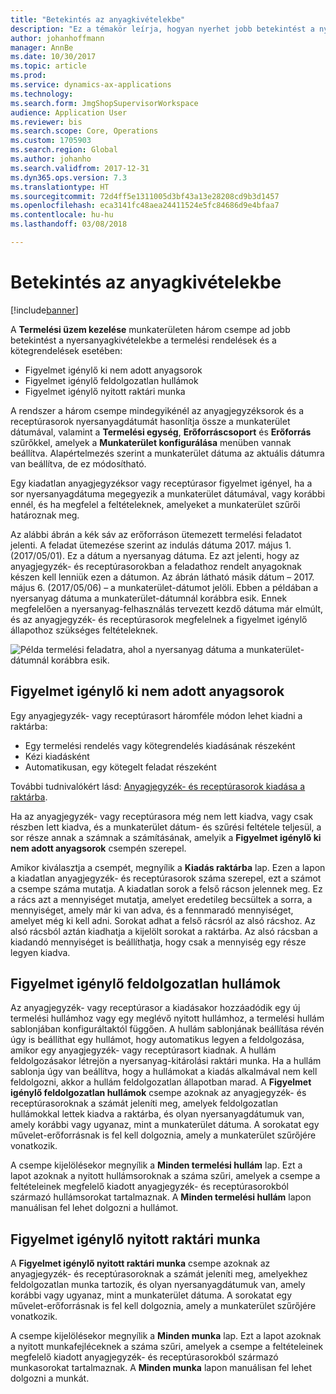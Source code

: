 ```yaml
---
title: "Betekintés az anyagkivételekbe"
description: "Ez a témakör leírja, hogyan nyerhet jobb betekintést a nyersanyagkivételekbe a termelési rendelések és a kötegrendelések esetében."
author: johanhoffmann
manager: AnnBe
ms.date: 10/30/2017
ms.topic: article
ms.prod: 
ms.service: dynamics-ax-applications
ms.technology: 
ms.search.form: JmgShopSupervisorWorkspace
audience: Application User
ms.reviewer: bis
ms.search.scope: Core, Operations
ms.custom: 1705903
ms.search.region: Global
ms.author: johanho
ms.search.validfrom: 2017-12-31
ms.dyn365.ops.version: 7.3
ms.translationtype: HT
ms.sourcegitcommit: 72d4ff5e1311005d3bf43a13e28208cd9b3d1457
ms.openlocfilehash: eca3141fc48aea24411524e5fc84686d9e4bfaa7
ms.contentlocale: hu-hu
ms.lasthandoff: 03/08/2018

---
```

# <a name="visibility-into-material-exceptions"></a>Betekintés az anyagkivételekbe

[!include[banner](../includes/banner.md)]

A **Termelési üzem kezelése** munkaterületen három csempe ad jobb betekintést a nyersanyagkivételekbe a termelési rendelések és a kötegrendelések esetében:

- Figyelmet igénylő ki nem adott anyagsorok
- Figyelmet igénylő feldolgozatlan hullámok
- Figyelmet igénylő nyitott raktári munka

A rendszer a három csempe mindegyikénél az anyagjegyzéksorok és a receptúrasorok nyersanyagdátumát hasonlítja össze a munkaterület dátumával, valamint a **Termelési egység**, **Erőforráscsoport** és **Erőforrás** szűrőkkel, amelyek a **Munkaterület konfigurálása** menüben vannak beállítva. Alapértelmezés szerint a munkaterület dátuma az aktuális dátumra van beállítva, de ez módosítható.

Egy kiadatlan anyagjegyzéksor vagy receptúrasor figyelmet igényel, ha a sor nyersanyagdátuma megegyezik a munkaterület dátumával, vagy korábbi ennél, és ha megfelel a feltételeknek, amelyeket a munkaterület szűrői határoznak meg.

Az alábbi ábrán a kék sáv az erőforráson ütemezett termelési feladatot jelenti. A feladat ütemezése szerint az indulás dátuma 2017. május 1. (2017/05/01). Ez a dátum a nyersanyag dátuma. Ez azt jelenti, hogy az anyagjegyzék- és receptúrasorokban a feladathoz rendelt anyagoknak készen kell lenniük ezen a dátumon. Az ábrán látható másik dátum – 2017. május 6. (2017/05/06) – a munkaterület-dátumot jelöli. Ebben a példában a nyersanyag dátuma a munkaterület-dátumnál korábbra esik. Ennek megfelelően a nyersanyag-felhasználás tervezett kezdő dátuma már elmúlt, és az anyagjegyzék- és receptúrasorok megfelelnek a figyelmet igénylő állapothoz szükséges feltételeknek.

![Példa termelési feladatra, ahol a nyersanyag dátuma a munkaterület-dátumnál korábbra esik.](./media/improved-visibility.png)

## <a name="unreleased-material-lines-needing-attention"></a>Figyelmet igénylő ki nem adott anyagsorok

Egy anyagjegyzék- vagy receptúrasort háromféle módon lehet kiadni a raktárba:

- Egy termelési rendelés vagy kötegrendelés kiadásának részeként
- Kézi kiadásként
- Automatikusan, egy kötegelt feladat részeként

További tudnivalókért lásd: [Anyagjegyzék- és receptúrasorok kiadása a raktárba](releasing-bom-and-formula-lines-to-warehouse.md). 

Ha az anyagjegyzék- vagy receptúrasora még nem lett kiadva, vagy csak részben lett kiadva, és a munkaterület dátum- és szűrési feltétele teljesül, a sor része annak a számnak a számításának, amelyik a **Figyelmet igénylő ki nem adott anyagsorok** csempén szerepel.

Amikor kiválasztja a csempét, megnyílik a **Kiadás raktárba** lap. Ezen a lapon a kiadatlan anyagjegyzék- és receptúrasorok száma szerepel, ezt a számot a csempe száma mutatja. A kiadatlan sorok a felső rácson jelennek meg. Ez a rács azt a mennyiséget mutatja, amelyet eredetileg becsültek a sorra, a mennyiséget, amely már ki van adva, és a fennmaradó mennyiséget, amelyet még ki kell adni. Sorokat adhat a felső rácsról az alsó rácshoz. Az alsó rácsból aztán kiadhatja a kijelölt sorokat a raktárba. Az alsó rácsban a kiadandó mennyiséget is beállíthatja, hogy csak a mennyiség egy része legyen kiadva.

## <a name="unprocessed-waves-needing-attention"></a>Figyelmet igénylő feldolgozatlan hullámok

Az anyagjegyzék- vagy receptúrasor a kiadásakor hozzáadódik egy új termelési hullámhoz vagy egy meglévő nyitott hullámhoz, a termelési hullám sablonjában konfiguráltaktól függően. A hullám sablonjának beállítása révén úgy is beállíthat egy hullámot, hogy automatikus legyen a feldolgozása, amikor egy anyagjegyzék- vagy receptúrasort kiadnak. A hullám feldolgozásakor létrejön a nyersanyag-kitárolási raktári munka. Ha a hullám sablonja úgy van beállítva, hogy a hullámokat a kiadás alkalmával nem kell feldolgozni, akkor a hullám feldolgozatlan állapotban marad. A **Figyelmet igénylő feldolgozatlan hullámok** csempe azoknak az anyagjegyzék- és receptúrasoroknak a számát jeleníti meg, amelyek feldolgozatlan hullámokkal lettek kiadva a raktárba, és olyan nyersanyagdátumuk van, amely korábbi vagy ugyanaz, mint a munkaterület dátuma. A sorokatat egy művelet-erőforrásnak is fel kell dolgoznia, amely a munkaterület szűrőjére vonatkozik.

A csempe kijelölésekor megnyílik a **Minden termelési hullám** lap. Ezt a lapot azoknak a nyitott hullámsoroknak a száma szűri, amelyek a csempe a feltételeinek megfelelő kiadott anyagjegyzék- és receptúrasorokból származó hullámsorokat tartalmaznak. A **Minden termelési hullám** lapon manuálisan fel lehet dolgozni a hullámot.

## <a name="open-warehouse-work-needing-attention"></a>Figyelmet igénylő nyitott raktári munka

A **Figyelmet igénylő nyitott raktári munka** csempe azoknak az anyagjegyzék- és receptúrasoroknak a számát jeleníti meg, amelyekhez feldolgozatlan munka tartozik, és olyan nyersanyagdátumuk van, amely korábbi vagy ugyanaz, mint a munkaterület dátuma. A sorokatat egy művelet-erőforrásnak is fel kell dolgoznia, amely a munkaterület szűrőjére vonatkozik.

A csempe kijelölésekor megnyílik a **Minden munka** lap. Ezt a lapot azoknak a nyitott munkafejléceknek a száma szűri, amelyek a csempe a feltételeinek megfelelő kiadott anyagjegyzék- és receptúrasorokból származó munkasorokat tartalmaznak. A **Minden munka** lapon manuálisan fel lehet dolgozni a munkát.

